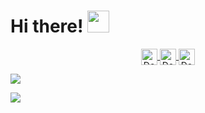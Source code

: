  # Hi there! <img src="https://github.com/TheDudeThatCode/TheDudeThatCode/blob/master/Assets/Hi.gif" width="35" />
<p align="center">
<a href="https://www.instagram.com/dogukanncaner/">
  <img align="center" alt="Dogukan's Instagram" width="26px" src="https://raw.githubusercontent.com/hussainweb/hussainweb/main/icons/instagram.png" />
</a>
<a href="https://twitter.com/dogukanncaner">
  <img align="center" alt="Dogukan Caner | Twitter" width="26px" src="https://raw.githubusercontent.com/peterthehan/peterthehan/master/assets/twitter.svg" />
</a>
<a href="https://www.linkedin.com/in/dogukancaner/">
  <img align="center" alt="Dogukan's LinkedIN" width="26px" src="https://raw.githubusercontent.com/peterthehan/peterthehan/master/assets/linkedin.svg" />
</a>

   ![](https://visitor-badge.glitch.me/badge?page_id=dogukancaner.dogukancaner)
</p>

![](https://camo.githubusercontent.com/992babdffd8c74a1502de375fbdf7e4d54773242/68747470733a2f2f6d656469612e67697068792e636f6d2f6d656469612f53576f536b4e36447854737a71494b4571762f67697068792e676966)

